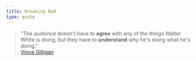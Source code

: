 ```yaml
---
title: Breaking Bad
type: quote
---
```



> "The audience doesn't have to **agree** with any of the things Walter White is doing, but they have to **understand** why he's doing what he's doing."  
[Vince Gilligan](https://youtu.be/sbMgYMY9Ryw)

